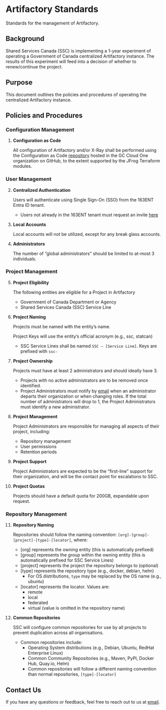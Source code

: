 # Artifactory Standards

Standards for the management of Artifactory.

## Background

Shared Services Canada (SSC) is implementing a 1-year experiment of operating a Government of Canada centralized Artifactory instance. The results of this experiment will feed into a decision of whether to renew/continue the project.

## Purpose

This document outlines the policies and procedures of operating the centralized Artifactory instance.

## Policies and Procedures

### Configuration Management

1. **Configuration as Code**

   All configuration of Artifactory and/or X-Ray shall be performed using the Configuration as Code [repository](https://github.com/gccloudone/artifacts-configuration) hosted in the GC Cloud One organization on GitHub, to the extent supported by the JFrog Terraform modules.

### User Management

2. **Centralized Authentication**

   Users will authenticate using Single Sign-On (SSO) from the 163ENT Entra ID tenant.

   - Users not already in the 163ENT tenant must request an invite [here](https://forms-formulaires.alpha.canada.ca/en/id/cmapffzfp00v9xb017pnmyb94)

3. **Local Accounts**

   Local accounts will not be utilized, except for any break glass accounts.

4. **Administrators**

   The number of “global administrators” should be limited to at-most 3 individuals.

### Project Management

5. **Project Eligibility**

   The following entities are eligible for a Project in Artifactory

   - Government of Canada Department or Agency
   - Shared Services Canada (SSC) Service Line

6. **Project Naming**

   Projects must be named with the entity’s name.

   Project Keys will use the entity’s official acronym (e.g., ssc, statcan)

   - SSC Service Lines shall be named `SSC – [Service Line]`. Keys are prefixed with `ssc-`

7. **Project Ownership**

   Projects must have at least 2 administrators and should ideally have 3.

   - Projects with no active administrators are to be removed once identified.
   - Project Administrators must notify by [email](mailto:devops.artifacts-artefacts.devops@ssc-spc.gc.ca) when an administrator departs their organization or when changing roles. If the total number of administrators will drop to 1, the Project Administrators must identify a new administrator.

8. **Project Management**

   Project Administrators are responsible for managing all aspects of their project, including:

   - Repository management
   - User permissions
   - Retention periods

9. **Project Support**

   Project Administrators are expected to be the “first-line” support for their organization, and will be the contact point for escalations to SSC.

10. **Project Quotas**

    Projects should have a default quota for 200GB, expandable upon request.

### Repository Management

11. **Repository Naming**

    Repositories should follow the naming convention: `[org]-[group]-[project]-[type]-[locator]`, where:

    - [org] represents the owning entity (this is automatically prefixed)
    - [group] represents the group within the owning entity (this is automatically prefixed for SSC Service Lines)
    - [project] represents the project the repository belongs to (optional)
    - [type] represents the repository type (e.g., docker, debian, helm)
      - For OS distributions, `type` may be replaced by the OS name (e.g., ubuntu)
    - [locator] represents the locator. Values are:
      - remote
      - local
      - federated
      - virtual (value is omitted in the repository name)

12. **Common Repositories**

    SSC will configure common repositories for use by all projects to prevent duplication across all organisations.

    - Common repositories include:
      - Operating System distributions (e.g., Debian, Ubuntu, RedHat Enterprise Linux)
      - Common Community Repositories (e.g., Maven, PyPI, Docker Hub, Quay.io, Helm)
      - Common repositories will follow a different naming convention than normal repositories, `[type]-[locator]`

## Contact Us

If you have any questions or feedback, feel free to reach out to us at [email](mailto:devops.artifacts-artefacts.devops@ssc-spc.gc.ca).
